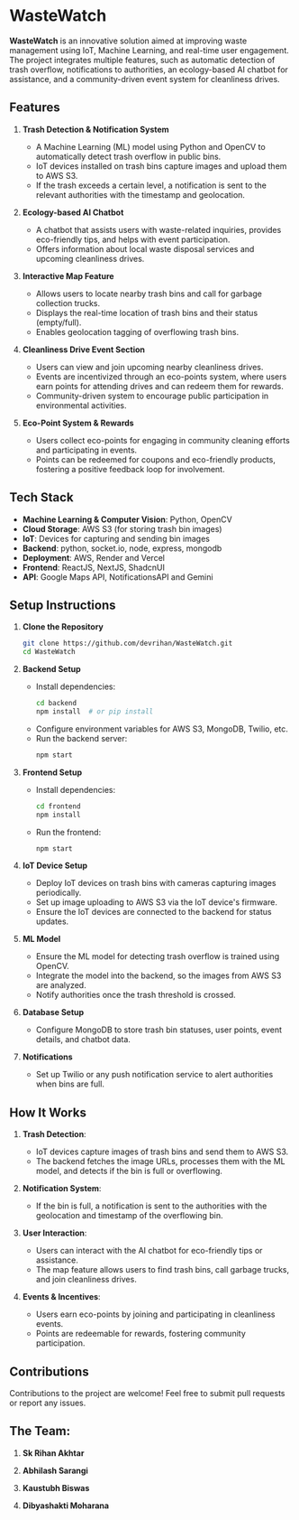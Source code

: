  # WasteWatch

**WasteWatch** is an innovative solution aimed at improving waste management using IoT, Machine Learning, and real-time user engagement. The project integrates multiple features, such as automatic detection of trash overflow, notifications to authorities, an ecology-based AI chatbot for assistance, and a community-driven event system for cleanliness drives.

## Features

1. **Trash Detection & Notification System**  
   - A Machine Learning (ML) model using Python and OpenCV to automatically detect trash overflow in public bins.
   - IoT devices installed on trash bins capture images and upload them to AWS S3.
   - If the trash exceeds a certain level, a notification is sent to the relevant authorities with the timestamp and geolocation.

2. **Ecology-based AI Chatbot**  
   - A chatbot that assists users with waste-related inquiries, provides eco-friendly tips, and helps with event participation.
   - Offers information about local waste disposal services and upcoming cleanliness drives.

3. **Interactive Map Feature**  
   - Allows users to locate nearby trash bins and call for garbage collection trucks.
   - Displays the real-time location of trash bins and their status (empty/full).
   - Enables geolocation tagging of overflowing trash bins.

4. **Cleanliness Drive Event Section**  
   - Users can view and join upcoming nearby cleanliness drives.
   - Events are incentivized through an eco-points system, where users earn points for attending drives and can redeem them for rewards.
   - Community-driven system to encourage public participation in environmental activities.

5. **Eco-Point System & Rewards**  
   - Users collect eco-points for engaging in community cleaning efforts and participating in events.
   - Points can be redeemed for coupons and eco-friendly products, fostering a positive feedback loop for involvement.

## Tech Stack

- **Machine Learning & Computer Vision**: Python, OpenCV
- **Cloud Storage**: AWS S3 (for storing trash bin images)
- **IoT**: Devices for capturing and sending bin images
- **Backend**: python, socket.io, node, express, mongodb
- **Deployment**: AWS, Render and Vercel
- **Frontend**: ReactJS, NextJS, ShadcnUI
- **API**: Google Maps API, NotificationsAPI and Gemini

## Setup Instructions

1. **Clone the Repository**
   ```bash
   git clone https://github.com/devrihan/WasteWatch.git
   cd WasteWatch
   ```

2. **Backend Setup**
   - Install dependencies:
     ```bash
     cd backend
     npm install  # or pip install
     ```
   - Configure environment variables for AWS S3, MongoDB, Twilio, etc.
   - Run the backend server:
     ```bash
     npm start
     ```

3. **Frontend Setup**
   - Install dependencies:
     ```bash
     cd frontend
     npm install
     ```
   - Run the frontend:
     ```bash
     npm start
     ```

4. **IoT Device Setup**
   - Deploy IoT devices on trash bins with cameras capturing images periodically.
   - Set up image uploading to AWS S3 via the IoT device's firmware.
   - Ensure the IoT devices are connected to the backend for status updates.

5. **ML Model**
   - Ensure the ML model for detecting trash overflow is trained using OpenCV.
   - Integrate the model into the backend, so the images from AWS S3 are analyzed.
   - Notify authorities once the trash threshold is crossed.

6. **Database Setup**
   - Configure MongoDB to store trash bin statuses, user points, event details, and chatbot data.

7. **Notifications**
   - Set up Twilio or any push notification service to alert authorities when bins are full.

## How It Works

1. **Trash Detection**:  
   - IoT devices capture images of trash bins and send them to AWS S3.
   - The backend fetches the image URLs, processes them with the ML model, and detects if the bin is full or overflowing.

2. **Notification System**:  
   - If the bin is full, a notification is sent to the authorities with the geolocation and timestamp of the overflowing bin.

3. **User Interaction**:  
   - Users can interact with the AI chatbot for eco-friendly tips or assistance.
   - The map feature allows users to find trash bins, call garbage trucks, and join cleanliness drives.

4. **Events & Incentives**:  
   - Users earn eco-points by joining and participating in cleanliness events.
   - Points are redeemable for rewards, fostering community participation.

## Contributions

Contributions to the project are welcome! Feel free to submit pull requests or report any issues.

## The Team:

1. **Sk Rihan Akhtar**

2. **Abhilash Sarangi**

3. **Kaustubh Biswas**  

4. **Dibyashakti Moharana** 
